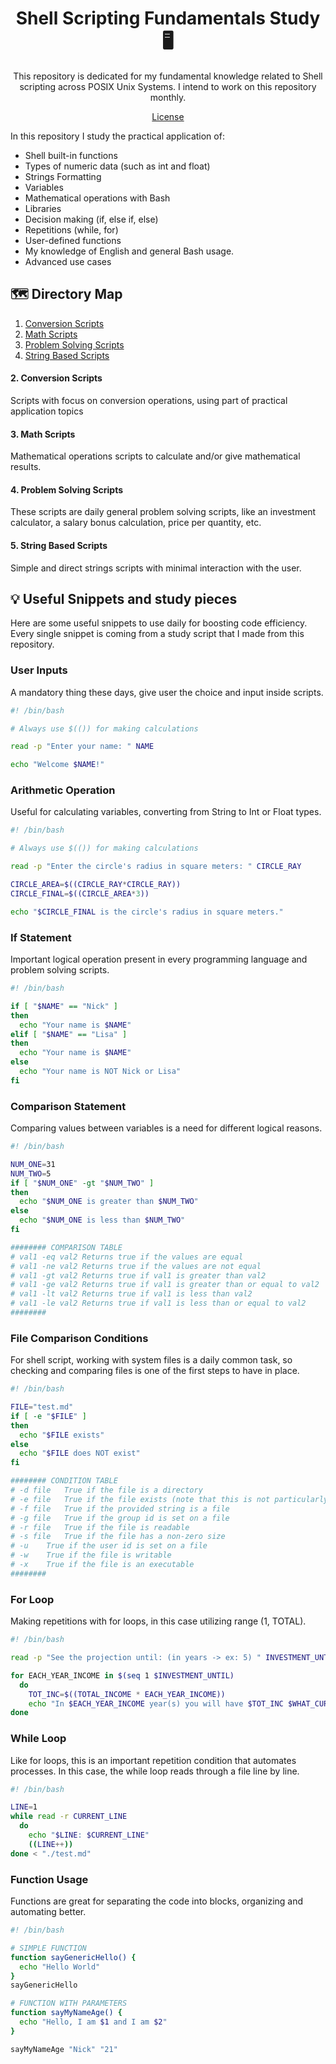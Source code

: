 <h1 align="center">Shell Scripting Fundamentals Study 🖥</h1>

<p align="center">This repository is dedicated for my fundamental knowledge related to Shell scripting across POSIX Unix Systems. I intend to work on this repository monthly.</p>

<p align="center">
  <a href="./LICENSE">License</a>
</p>

<p>In this repository I study the practical application of:</p>
<ul>
  <li>Shell built-in functions</li>
  <li>Types of numeric data (such as int and float)</li>
  <li>Strings Formatting</li>
  <li>Variables</li>
  <li>Mathematical operations with Bash</li>
  <li>Libraries</li>
  <li>Decision making (if, else if, else)</li>
  <li>Repetitions (while, for)</li>
  <li>User-defined functions</li>
  <li>My knowledge of English and general Bash usage.</li>
  <li>Advanced use cases</li>
</ul>

## 🗺 Directory Map

<ol>
<li><a href="#conversion">Conversion Scripts</a></li>
<li><a href="#math">Math Scripts</a></li>
<li><a href="#problemSolving">Problem Solving Scripts</a></li>
<li><a href="#string">String Based Scripts</a></li>
</ol>

<h4 id="conversion">2. Conversion Scripts</h4>
<p>Scripts with focus on conversion operations, using part of practical application topics</p>

<h4 id="math">3. Math Scripts</h4>
<p>Mathematical operations scripts to calculate and/or give mathematical results.</p>

<h4 id="problemSolving">4. Problem Solving Scripts</h4>
<p>These scripts are daily general problem solving scripts, like an investment calculator, a salary bonus calculation, price per quantity, etc.</p>

<h4 id="string">5. String Based Scripts</h4>
<p>Simple and direct strings scripts with minimal interaction with the user.</p>

## 💡 Useful Snippets and study pieces

<p>Here are some useful snippets to use daily for boosting code efficiency. Every single snippet is coming from a study script that I made from this repository.</p>

<h3>User Inputs</h3>
<p>A mandatory thing these days, give user the choice and input inside scripts.</p>

```bash
#! /bin/bash

# Always use $(()) for making calculations

read -p "Enter your name: " NAME

echo "Welcome $NAME!"

```

<h3>Arithmetic Operation</h3>
<p>Useful for calculating variables, converting from String to Int or Float types.</p>

```bash
#! /bin/bash

# Always use $(()) for making calculations

read -p "Enter the circle's radius in square meters: " CIRCLE_RAY

CIRCLE_AREA=$((CIRCLE_RAY*CIRCLE_RAY))
CIRCLE_FINAL=$((CIRCLE_AREA*3))

echo "$CIRCLE_FINAL is the circle's radius in square meters."

```

<h3>If Statement</h3>
<p>Important logical operation present in every programming language and problem solving scripts.</p>

```bash
#! /bin/bash

if [ "$NAME" == "Nick" ]
then
  echo "Your name is $NAME"
elif [ "$NAME" == "Lisa" ]
then  
  echo "Your name is $NAME"
else 
  echo "Your name is NOT Nick or Lisa"
fi

```

<h3>Comparison Statement</h3>
<p>Comparing values between variables is a need for different logical reasons.</p>

```bash
#! /bin/bash

NUM_ONE=31
NUM_TWO=5
if [ "$NUM_ONE" -gt "$NUM_TWO" ]
then
  echo "$NUM_ONE is greater than $NUM_TWO"
else
  echo "$NUM_ONE is less than $NUM_TWO"
fi

######## COMPARISON TABLE
# val1 -eq val2 Returns true if the values are equal
# val1 -ne val2 Returns true if the values are not equal
# val1 -gt val2 Returns true if val1 is greater than val2
# val1 -ge val2 Returns true if val1 is greater than or equal to val2
# val1 -lt val2 Returns true if val1 is less than val2
# val1 -le val2 Returns true if val1 is less than or equal to val2
########

```

<h3>File Comparison Conditions</h3>
<p>For shell script, working with system files is a daily common task, so checking and comparing files is one of the first steps to have in place.</p>

```bash
#! /bin/bash

FILE="test.md"
if [ -e "$FILE" ]
then
  echo "$FILE exists"
else
  echo "$FILE does NOT exist"
fi

######## CONDITION TABLE
# -d file   True if the file is a directory
# -e file   True if the file exists (note that this is not particularly portable, thus -f is generally used)
# -f file   True if the provided string is a file
# -g file   True if the group id is set on a file
# -r file   True if the file is readable
# -s file   True if the file has a non-zero size
# -u    True if the user id is set on a file
# -w    True if the file is writable
# -x    True if the file is an executable
########

```

<h3>For Loop</h3>
<p>Making repetitions with for loops, in this case utilizing range (1, TOTAL).</p>

```bash
#! /bin/bash

read -p "See the projection until: (in years -> ex: 5) " INVESTMENT_UNTIL

for EACH_YEAR_INCOME in $(seq 1 $INVESTMENT_UNTIL)
  do
    TOT_INC=$((TOTAL_INCOME * EACH_YEAR_INCOME))
    echo "In $EACH_YEAR_INCOME year(s) you will have $TOT_INC $WHAT_CURRENCY"
done

```

<h3>While Loop</h3>
<p>Like for loops, this is an important repetition condition that automates processes. In this case, the while loop reads through a file line by line.</p>

```bash
#! /bin/bash

LINE=1
while read -r CURRENT_LINE
  do
    echo "$LINE: $CURRENT_LINE"
    ((LINE++))
done < "./test.md"

```

<h3>Function Usage</h3>
<p>Functions are great for separating the code into blocks, organizing and automating better.</p>

```bash
#! /bin/bash

# SIMPLE FUNCTION
function sayGenericHello() {
  echo "Hello World"
}
sayGenericHello

# FUNCTION WITH PARAMETERS
function sayMyNameAge() {
  echo "Hello, I am $1 and I am $2"
}

sayMyNameAge "Nick" "21"

```
